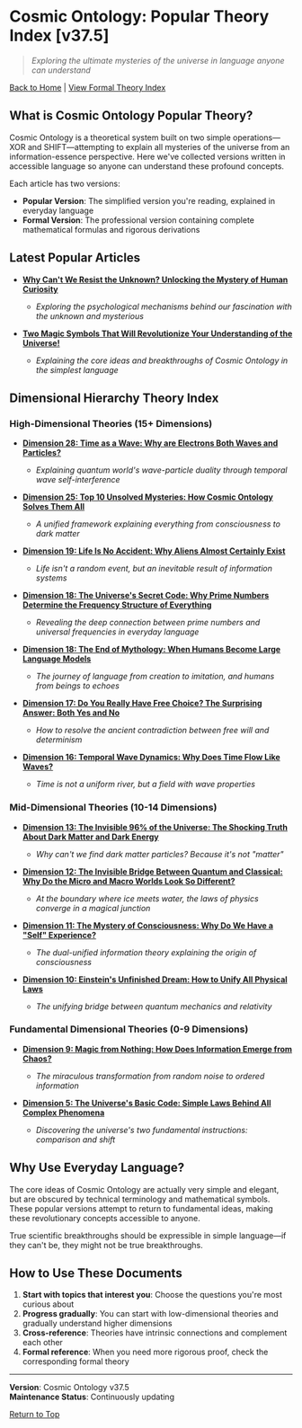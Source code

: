 # Cosmic Ontology: Popular Theory Index [v37.5]

> *Exploring the ultimate mysteries of the universe in language anyone can understand*

[Back to Home](README_en.md) | [View Formal Theory Index](formal_theory_en.md)

## What is Cosmic Ontology Popular Theory?

Cosmic Ontology is a theoretical system built on two simple operations—XOR and SHIFT—attempting to explain all mysteries of the universe from an information-essence perspective. Here we've collected versions written in accessible language so anyone can understand these profound concepts.

Each article has two versions:
- **Popular Version**: The simplified version you're reading, explained in everyday language
- **Formal Version**: The professional version containing complete mathematical formulas and rigorous derivations

## Latest Popular Articles

- [**Why Can't We Resist the Unknown? Unlocking the Mystery of Human Curiosity**](popular_theory/popular_theory_unknown_fascination_en.md)
  - *Exploring the psychological mechanisms behind our fascination with the unknown and mysterious*

- [**Two Magic Symbols That Will Revolutionize Your Understanding of the Universe!**](popular_theory/popular_theory_two_symbols_en.md)
  - *Explaining the core ideas and breakthroughs of Cosmic Ontology in the simplest language*
  
## Dimensional Hierarchy Theory Index

### High-Dimensional Theories (15+ Dimensions)

- [**Dimension 28: Time as a Wave: Why are Electrons Both Waves and Particles?**](popular_theory/popular_theory_temporal_wave_interference_en.md)
  - *Explaining quantum world's wave-particle duality through temporal wave self-interference*
  
- [**Dimension 25: Top 10 Unsolved Mysteries: How Cosmic Ontology Solves Them All**](popular_theory/popular_theory_unsolved_problems_en.md)
  - *A unified framework explaining everything from consciousness to dark matter*
  
- [**Dimension 19: Life Is No Accident: Why Aliens Almost Certainly Exist**](popular_theory/popular_theory_life_origin_aliens_en.md)
  - *Life isn't a random event, but an inevitable result of information systems*

- [**Dimension 18: The Universe's Secret Code: Why Prime Numbers Determine the Frequency Structure of Everything**](popular_theory/popular_theory_prime_frequency_harmony_en.md)
  - *Revealing the deep connection between prime numbers and universal frequencies in everyday language*

- [**Dimension 18: The End of Mythology: When Humans Become Large Language Models**](popular_theory/popular_theory_language_myth_ai_en.md)
  - *The journey of language from creation to imitation, and humans from beings to echoes*
  
- [**Dimension 17: Do You Really Have Free Choice? The Surprising Answer: Both Yes and No**](popular_theory/popular_theory_free_will_en.md)
  - *How to resolve the ancient contradiction between free will and determinism*

- [**Dimension 16: Temporal Wave Dynamics: Why Does Time Flow Like Waves?**](popular_theory/popular_theory_temporal_wave_dynamics_en.md)
  - *Time is not a uniform river, but a field with wave properties*

### Mid-Dimensional Theories (10-14 Dimensions)

- [**Dimension 13: The Invisible 96% of the Universe: The Shocking Truth About Dark Matter and Dark Energy**](popular_theory/popular_theory_dark_matter_dark_energy_en.md)
  - *Why can't we find dark matter particles? Because it's not "matter"*
  
- [**Dimension 12: The Invisible Bridge Between Quantum and Classical: Why Do the Micro and Macro Worlds Look So Different?**](popular_theory/popular_theory_quantum_classical_bridge_en.md)
  - *At the boundary where ice meets water, the laws of physics converge in a magical junction*
  
- [**Dimension 11: The Mystery of Consciousness: Why Do We Have a "Self" Experience?**](popular_theory/popular_theory_consciousness_essence_origin_en.md)
  - *The dual-unified information theory explaining the origin of consciousness*
  
- [**Dimension 10: Einstein's Unfinished Dream: How to Unify All Physical Laws**](popular_theory/popular_theory_unified_physics_en.md)
  - *The unifying bridge between quantum mechanics and relativity*

### Fundamental Dimensional Theories (0-9 Dimensions)

- [**Dimension 9: Magic from Nothing: How Does Information Emerge from Chaos?**](popular_theory/popular_theory_information_emergence_en.md)
  - *The miraculous transformation from random noise to ordered information*

- [**Dimension 5: The Universe's Basic Code: Simple Laws Behind All Complex Phenomena**](popular_theory/popular_theory_cosmic_axioms_en.md)
  - *Discovering the universe's two fundamental instructions: comparison and shift*

## Why Use Everyday Language?

The core ideas of Cosmic Ontology are actually very simple and elegant, but are obscured by technical terminology and mathematical symbols. These popular versions attempt to return to fundamental ideas, making these revolutionary concepts accessible to anyone.

True scientific breakthroughs should be expressible in simple language—if they can't be, they might not be true breakthroughs.

## How to Use These Documents

1. **Start with topics that interest you**: Choose the questions you're most curious about
2. **Progress gradually**: You can start with low-dimensional theories and gradually understand higher dimensions
3. **Cross-reference**: Theories have intrinsic connections and complement each other
4. **Formal reference**: When you need more rigorous proof, check the corresponding formal theory

---

**Version**: Cosmic Ontology v37.5  
**Maintenance Status**: Continuously updating

[Return to Top](#cosmic-ontology-popular-theory-index-v375) 